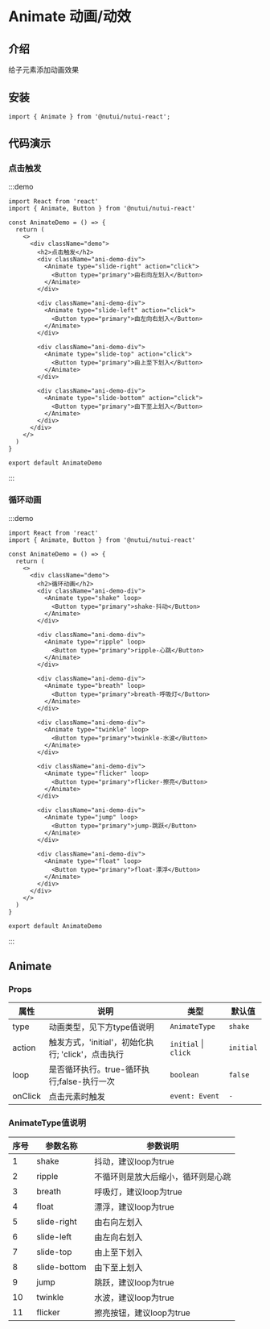 # Animate 动画/动效

## 介绍

给子元素添加动画效果

## 安装

```tsx
import { Animate } from '@nutui/nutui-react';
```

## 代码演示

### 点击触发

:::demo

```tsx
import React from 'react'
import { Animate, Button } from '@nutui/nutui-react'

const AnimateDemo = () => {
  return (
    <>
      <div className="demo">
        <h2>点击触发</h2>
        <div className="ani-demo-div">
          <Animate type="slide-right" action="click">
            <Button type="primary">由右向左划入</Button>
          </Animate>
        </div>

        <div className="ani-demo-div">
          <Animate type="slide-left" action="click">
            <Button type="primary">由左向右划入</Button>
          </Animate>
        </div>

        <div className="ani-demo-div">
          <Animate type="slide-top" action="click">
            <Button type="primary">由上至下划入</Button>
          </Animate>
        </div>

        <div className="ani-demo-div">
          <Animate type="slide-bottom" action="click">
            <Button type="primary">由下至上划入</Button>
          </Animate>
        </div>
      </div>
    </>
  )
}

export default AnimateDemo
```

:::

### 循环动画

:::demo

```tsx
import React from 'react'
import { Animate, Button } from '@nutui/nutui-react'

const AnimateDemo = () => {
  return (
    <>
      <div className="demo">
        <h2>循环动画</h2>
        <div className="ani-demo-div">
          <Animate type="shake" loop>
            <Button type="primary">shake-抖动</Button>
          </Animate>
        </div>

        <div className="ani-demo-div">
          <Animate type="ripple" loop>
            <Button type="primary">ripple-心跳</Button>
          </Animate>
        </div>

        <div className="ani-demo-div">
          <Animate type="breath" loop>
            <Button type="primary">breath-呼吸灯</Button>
          </Animate>
        </div>

        <div className="ani-demo-div">
          <Animate type="twinkle" loop>
            <Button type="primary">twinkle-水波</Button>
          </Animate>
        </div>

        <div className="ani-demo-div">
          <Animate type="flicker" loop>
            <Button type="primary">flicker-擦亮</Button>
          </Animate>
        </div>

        <div className="ani-demo-div">
          <Animate type="jump" loop>
            <Button type="primary">jump-跳跃</Button>
          </Animate>
        </div>

        <div className="ani-demo-div">
          <Animate type="float" loop>
            <Button type="primary">float-漂浮</Button>
          </Animate>
        </div>
      </div>
    </>
  )
}

export default AnimateDemo

```

:::

## Animate

### Props

| 属性 | 说明 | 类型 | 默认值 |
| --- | --- | --- | --- |
| type | 动画类型，见下方type值说明 | `AnimateType` | `shake` |
| action | 触发方式，'initial'，初始化执行; 'click'，点击执行 | `initial` \| `click` | `initial` |
| loop | 是否循环执行。true-循环执行;false-执行一次 | `boolean` | `false` |
| onClick | 点击元素时触发 | `event: Event` | `-` |

### AnimateType值说明

| 序号 | 参数名称 | 参数说明 |
| --- | --- | --- |
| 1 | shake | 抖动，建议loop为true |
| 2 | ripple | 不循环则是放大后缩小，循环则是心跳 |
| 3 | breath | 呼吸灯，建议loop为true |
| 4 | float | 漂浮，建议loop为true |
| 5 | slide-right | 由右向左划入 |
| 6 | slide-left | 由左向右划入 |
| 7 | slide-top | 由上至下划入 |
| 8 | slide-bottom | 由下至上划入 |
| 9 | jump | 跳跃，建议loop为true |
| 10 | twinkle | 水波，建议loop为true |
| 11 | flicker | 擦亮按钮，建议loop为true |